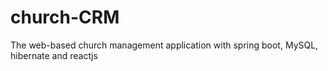 # church-CRM
The web-based church management application with spring boot, MySQL, hibernate and reactjs
